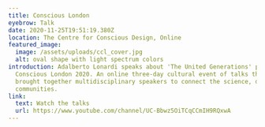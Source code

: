 ```yaml
---
title: Conscious London
eyebrow: Talk
date: 2020-11-25T19:51:19.380Z
location: The Centre for Conscious Design, Online
featured_image:
  image: /assets/uploads/ccl_cover.jpg
  alt: oval shape with light spectrum colors
introduction: Adalberto Lonardi speaks about 'The United Generations' project at
  Conscious London 2020. An online three-day cultural event of talks that
  brought together multidisciplinary speakers to connect the science, design and
  communities.
link:
  text: Watch the talks
  url: https://www.youtube.com/channel/UC-Bbwz5OiTCqCCmIH9RQxwA
---
```

